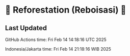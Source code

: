 
# 🌳 Reforestation (Reboisasi) 🌲

## Last Updated

GitHub Actions time: Fri Feb 14 14:18:16 UTC 2025

Indonesia/Jakarta time: Fri Feb 14 21:18:16 WIB 2025
